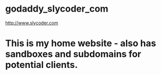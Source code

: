 # godaddy_slycoder_com
http://www.slycoder.com
# This is my home website - also has sandboxes and subdomains for potential clients.
